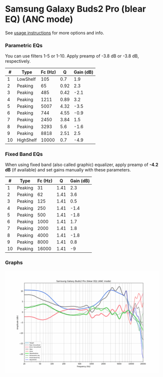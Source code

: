 # Samsung Galaxy Buds2 Pro (blear EQ) (ANC mode)
See [usage instructions](https://github.com/jaakkopasanen/AutoEq#usage) for more options and info.

### Parametric EQs
You can use filters 1-5 or 1-10. Apply preamp of -3.8 dB or -3.8 dB, respectively.

|   # | Type      |   Fc (Hz) |    Q |   Gain (dB) |
|-----|-----------|-----------|------|-------------|
|   1 | LowShelf  |       105 | 0.7  |         1.9 |
|   2 | Peaking   |        65 | 0.92 |         2.3 |
|   3 | Peaking   |       485 | 0.42 |        -2.1 |
|   4 | Peaking   |      1211 | 0.89 |         3.2 |
|   5 | Peaking   |      5007 | 4.32 |        -3.5 |
|   6 | Peaking   |       744 | 4.55 |        -0.9 |
|   7 | Peaking   |      2450 | 3.84 |         1.5 |
|   8 | Peaking   |      3293 | 5.6  |        -1.6 |
|   9 | Peaking   |      8818 | 2.51 |         2.5 |
|  10 | HighShelf |     10000 | 0.7  |        -4.9 |

### Fixed Band EQs
When using fixed band (also called graphic) equalizer, apply preamp of **-4.2 dB** (if available) and set gains manually with these parameters.

|   # | Type    |   Fc (Hz) |    Q |   Gain (dB) |
|-----|---------|-----------|------|-------------|
|   1 | Peaking |        31 | 1.41 |         2.3 |
|   2 | Peaking |        62 | 1.41 |         3.6 |
|   3 | Peaking |       125 | 1.41 |         0.5 |
|   4 | Peaking |       250 | 1.41 |        -1.4 |
|   5 | Peaking |       500 | 1.41 |        -1.8 |
|   6 | Peaking |      1000 | 1.41 |         1.7 |
|   7 | Peaking |      2000 | 1.41 |         1.8 |
|   8 | Peaking |      4000 | 1.41 |        -1.8 |
|   9 | Peaking |      8000 | 1.41 |         0.8 |
|  10 | Peaking |     16000 | 1.41 |        -9   |

### Graphs
![](./Samsung%20Galaxy%20Buds2%20Pro%20(blear%20EQ)%20(ANC%20mode).png)
